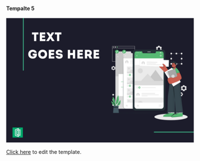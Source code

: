 
#### Tempalte 5

![](/Mobile/Template%201.png)

[Click here](https://www.canva.com/design/DAEZxcpCC1c/BMx_CKPBK7Uj5s7sRSImLg/view?utm_content=DAEZxcpCC1c&utm_campaign=designshare&utm_medium=link&utm_source=sharebutton&mode=preview) to edit the template.
